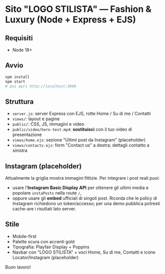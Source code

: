 # Sito "LOGO STILISTA" — Fashion & Luxury (Node + Express + EJS)

## Requisiti
- Node 18+

## Avvio
```bash
npm install
npm start
# poi apri http://localhost:3000
```

## Struttura
- `server.js`: server Express con EJS, rotte Home / Su di me / Contatti
- `views/`: layout e pagine
- `public/`: CSS, JS, immagini e video
- `public/video/hero-test.mp4`: **sostituisci** con il tuo video di presentazione
- `views/home.ejs`: sezione "Ultimi post da Instagram" (placeholder)
- `views/contacts.ejs`: form "Contact us" a destra; dettagli contatto a sinistra

## Instagram (placeholder)
Attualmente la griglia mostra immagini fittizie. Per integrare i post reali puoi:
- usare l'**Instagram Basic Display API** per ottenere gli ultimi media e popolare `instaPosts` nella route `/`,
- oppure usare gli **embed** ufficiali di singoli post.
Ricorda che le policy di Instagram richiedono un token/accesso; per una demo pubblica potresti cache-are i risultati lato server.

## Stile
- Mobile-first
- Palette scura con accenti gold
- Tipografia: Playfair Display + Poppins
- Navbar con "LOGO STILISTA" + voci Home, Su di me, Contatti e icone Locator/Instagram (placeholder)

Buon lavoro!
